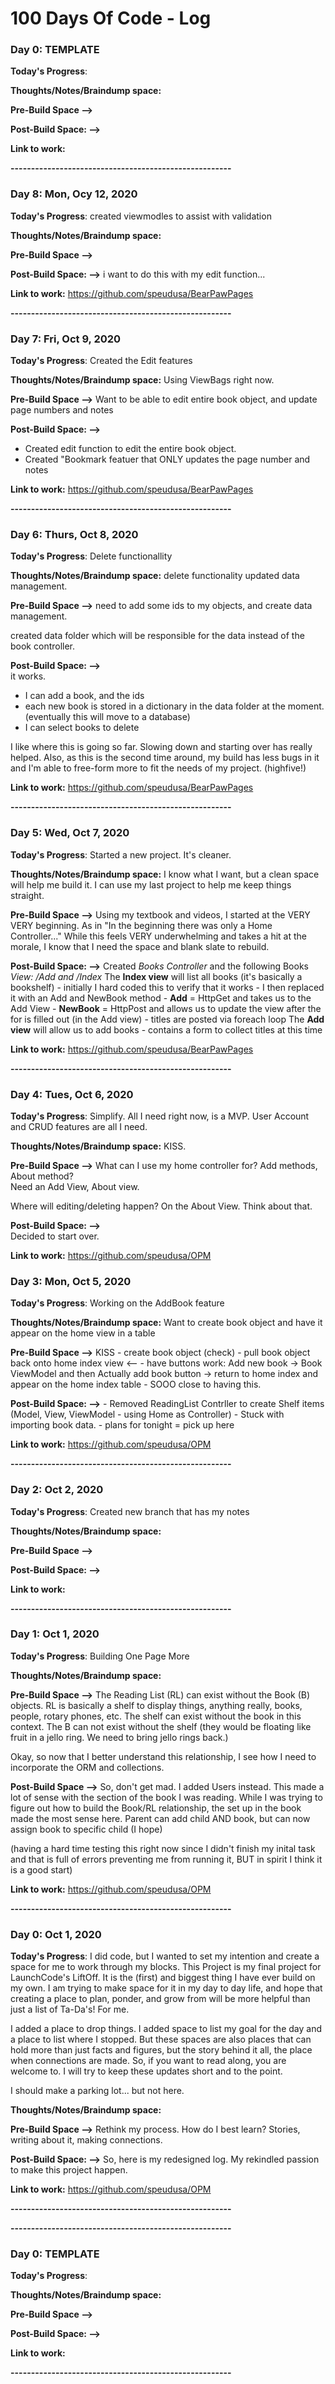 # 100 Days Of Code - Log

### Day 0: TEMPLATE


**Today's Progress**: 

**Thoughts/Notes/Braindump space:** 

**Pre-Build Space -->**  

**Post-Build Space: -->**

**Link to work:**

**------------------------------------------------------**

### Day 8: Mon, Ocy 12, 2020


**Today's Progress**: created viewmodles to assist with validation

**Thoughts/Notes/Braindump space:** 

**Pre-Build Space -->**  

**Post-Build Space: -->**  i want to do this with my edit function...

**Link to work:**  https://github.com/speudusa/BearPawPages

**------------------------------------------------------**


### Day 7: Fri, Oct 9, 2020

**Today's Progress**:  Created the Edit features

**Thoughts/Notes/Braindump space:**  Using ViewBags right now.  

**Pre-Build Space -->**   Want to be able to edit entire book object, and update page numbers and notes

**Post-Build Space: -->**  
   - Created edit function to edit the entire book object.
   - Created "Bookmark featuer that ONLY updates the page number and notes
 
**Link to work:** https://github.com/speudusa/BearPawPages

**------------------------------------------------------**


### Day 6: Thurs, Oct 8, 2020

**Today's Progress**:  Delete functionallity

**Thoughts/Notes/Braindump space:**  delete functionality 
updated data management.

**Pre-Build Space -->** need to add some ids to my objects, and create data management.  

created data folder which will be responsible for the data instead of the book controller.

**Post-Build Space: -->**  
it works.  
  * I can add a book, and the ids
  * each new book is stored in a dictionary in the data folder at the moment.  (eventually this will move to a database)
  * I can select books to delete 


I like where this is going so far.  Slowing down and starting over has really helped.  Also, as this is the second time around, my build has less bugs in it and I'm able to free-form more to fit the needs of my project.  (highfive!)

**Link to work:** https://github.com/speudusa/BearPawPages

**------------------------------------------------------**

### Day 5: Wed, Oct 7, 2020

**Today's Progress**:  Started a new project.  It's cleaner.    

**Thoughts/Notes/Braindump space:** I know what I want, but a clean space will help me build it.  I can use my last project to help me keep things straight.  

**Pre-Build Space -->**  Using my textbook and videos, I started at the VERY VERY beginning.  As in "In the beginning there was only a Home Controller..."   While this feels VERY underwhelming and takes a hit at the morale, I know that I need the space and blank slate to rebuild.

**Post-Build Space: -->**  Created *Books Controller* and the following Books *View:  /Add and /Index*
The **Index view** will list all books (it's basically a bookshelf)
    - initially I hard coded this to verify that it works
    - I then replaced it with an Add and NewBook method
          - **Add** = HttpGet and takes us to the Add View
          - **NewBook** = HttpPost and allows us to update the view after the for is filled out (in the Add view)
    - titles are posted via foreach loop
The **Add view** will allow us to add books
     - contains a form to collect titles at this time

**Link to work:** https://github.com/speudusa/BearPawPages

**------------------------------------------------------**


### Day 4: Tues, Oct 6, 2020


**Today's Progress**: Simplify.  All I need right now, is a MVP.  User Account and CRUD features are all I need.  

**Thoughts/Notes/Braindump space:** KISS.  

**Pre-Build Space -->**  What can I use my home controller for?  Add methods, About method?  
Need an Add View, About view.

Where will editing/deleting happen?  On the About View.  Think about that.  

**Post-Build Space: -->**  
Decided to start over.  


**Link to work:** https://github.com/speudusa/OPM


### Day 3: Mon, Oct 5, 2020


**Today's Progress**: Working on the AddBook feature 

**Thoughts/Notes/Braindump space:** Want to create book object and have it appear on the home view in a table

**Pre-Build Space -->**  KISS
    - create book object (check)
    - pull book object back onto home index view <--
    - have buttons work:  Add new book -> Book ViewModel  and then Actually add book button -> return to home index and appear on the home index table
          - SOOO close to having this.  

**Post-Build Space: -->**
    - Removed ReadingList Contrller to create Shelf items (Model, View, ViewModel - using Home as Controller)
    - Stuck with importing book data.
    - plans for tonight = pick up here

**Link to work:**  https://github.com/speudusa/OPM

**------------------------------------------------------**

### Day 2: Oct 2, 2020


**Today's Progress**: Created new branch that has my notes

**Thoughts/Notes/Braindump space:** 

**Pre-Build Space -->**  

**Post-Build Space: -->**

**Link to work:**

**------------------------------------------------------**

### Day 1:  Oct 1, 2020

**Today's Progress**: Building One Page More

**Thoughts/Notes/Braindump space:**   

**Pre-Build Space -->** The Reading List (RL) can exist without the Book (B) objects.  RL is basically a shelf to display things, anything really, books, people, rotary phones, etc.  The shelf can exist without the book in this context.  The B can not exist without the shelf (they would be floating like fruit in a jello ring.  We need to bring jello rings back.)

Okay, so now that I better understand this relationship, I see how I need to incorporate the ORM and collections.  

**Post-Build Space -->**  So, don't get mad.  I added Users instead.  This made a lot of sense with the section of the book I was reading.  While I was trying to figure out how to build the Book/RL relationship, the set up in the book made the most sense here.  Parent can add child AND book, but can now assign book to specific child (I hope)

(having a hard time testing this right now since I didn't finish my inital task and that is full of errors preventing me from running it, BUT in spirit I think it is a good start)

**Link to work:**  https://github.com/speudusa/OPM

**------------------------------------------------------**

### Day 0: Oct 1, 2020


**Today's Progress**: I did code, but I wanted to set my intention and create a space for me to work through my blocks.  This Project is my final project for LaunchCode's LiftOff.  It is the (first) and biggest thing I have ever build on my own.  I am trying to make space for it in my day to day life, and hope that creating a place to plan, ponder, and grow from will be more helpful than just a list of Ta-Da's!  For me.  

I added a place to drop things.  I added space to list my goal for the day and a place to list where I stopped.  But these spaces are also places that can hold more than just facts and figures, but the story behind it all, the place when connections are made.  So, if you want to read along, you are welcome to.  I will try to keep these updates short and to the point.  

I should make a parking lot...  but not here.  

**Thoughts/Notes/Braindump space:** 

**Pre-Build Space -->**  Rethink my process.  How do I best learn?  Stories, writing about it, making connections.

**Post-Build Space: -->**  So, here is my redesigned log.  My rekindled passion to make this project happen.  

**Link to work:**  https://github.com/speudusa/OPM

**------------------------------------------------------**

**------------------------------------------------------**

### Day 0: TEMPLATE


**Today's Progress**: 

**Thoughts/Notes/Braindump space:** 

**Pre-Build Space -->**  

**Post-Build Space: -->**

**Link to work:**

**------------------------------------------------------**
